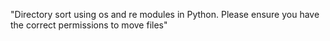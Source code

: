 "Directory sort using os and re modules in Python. Please ensure you have the correct permissions to move files" 
